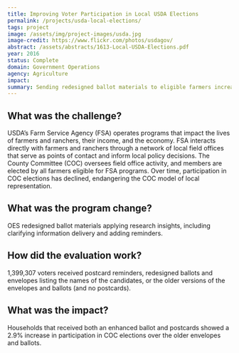 ```yaml
---
title: Improving Voter Participation in Local USDA Elections
permalink: /projects/usda-local-elections/
tags: project
image: /assets/img/project-images/usda.jpg
image-credit: https://www.flickr.com/photos/usdagov/
abstract: /assets/abstracts/1613-Local-USDA-Elections.pdf
year: 2016
status: Complete
domain: Government Operations
agency: Agriculture
impact:
summary: Sending redesigned ballot materials to eligible farmers increased voter participation by 2.9%.
---
```

## What was the challenge?

USDA’s Farm Service Agency (FSA) operates programs that impact the lives of farmers and ranchers, their income, and the economy. FSA interacts directly with farmers and ranchers through a network of local field offices that serve as points of contact and inform local policy decisions. The County Committee (COC) oversees field office activity, and members are elected by all farmers eligible for FSA programs. Over time, participation in COC elections has declined, endangering the COC model of local representation.

## What was the program change?

OES redesigned ballot materials applying research insights, including clarifying information delivery and adding reminders.

## How did the evaluation work?

1,399,307 voters received postcard reminders, redesigned ballots and envelopes listing the names of the candidates, or the older versions of the envelopes and ballots (and no postcards).

## What was the impact?

Households that received both an enhanced ballot and postcards showed a 2.9% increase in participation in COC elections over the older envelopes and ballots.
